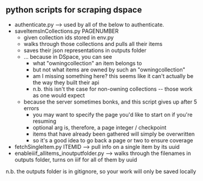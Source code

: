


## python scripts for scraping dspace 

* authenticate.py --> used by all of the below to authenticate.
* saveItemsInCollections.py PAGENUMBER
	* given collection ids stored in env.py
	* walks through those collections and pulls all their items
	* saves their json representations in outputs folder
	* ... because in DSpace, you can see
		* what "owningcollection" an item belongs to
		* but not what items are owned by such an "owningcollection"
		* am I missing something here? this seems like it can't actually be the way they built their api
		* n.b. this isn't the case for non-owning collections -- those work as one would expect
	* because the server sometimes bonks, and this script gives up after 5 errors
		* you may want to specify the page you'd like to start on if you're resuming
		* optional arg is, therefore, a page integer / checkpoint
		* items that have already been gathered will simply be overwritten
		* so it's a good idea to go back a page or two to ensure coverage
* fetchSingleItem.py ITEMID --> pull info on a single item by its uuid
* enableiiif_allitems_inoutputfolder.py --> walks through the filenames in outputs folder, turns on iiif for all of them by uuid

n.b. the outputs folder is in gitignore, so your work will only be saved locally